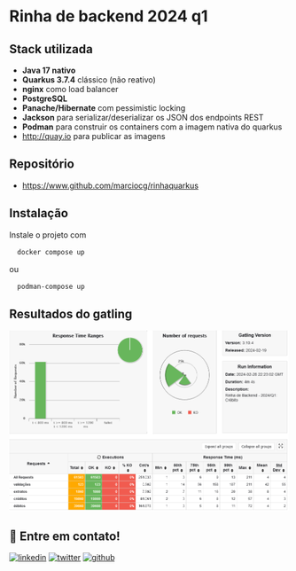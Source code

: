 
# Rinha de backend 2024 q1 

## Stack utilizada
- **Java 17 nativo**
- **Quarkus 3.7.4** clássico (não reativo)
- **nginx** como load balancer
- **PostgreSQL**
- **Panache/Hibernate** com pessimistic locking
- **Jackson** para serializar/deserializar os JSON dos endpoints REST
- **Podman** para construir os containers com a imagem nativa do quarkus
- http://quay.io para publicar as imagens


## Repositório

- https://www.github.com/marciocg/rinhaquarkus


## Instalação

Instale o projeto com

```bash
  docker compose up
```
ou
```bash
  podman-compose up
```
## Resultados do gatling
![gatling](https://github.com/marciocg/rinhaquarkus/blob/main/resultado_gatling.png)

## 🔗 Entre em contato!
[![linkedin](https://img.shields.io/badge/linkedin-0A66C2?style=for-the-badge&logo=linkedin&logoColor=white)](hhttps://www.linkedin.com/in/m%C3%A1rcio-concei%C3%A7%C3%A3o-goulart-79b492275/)
[![twitter](https://img.shields.io/badge/twitter-1DA1F2?style=for-the-badge&logo=twitter&logoColor=white)](https://twitter.com/marciocg_)
[![github](https://img.shields.io/badge/GitHub-100000?style=for-the-badge&logo=github&logoColor=white)](https://www.github.com/marciocg)
